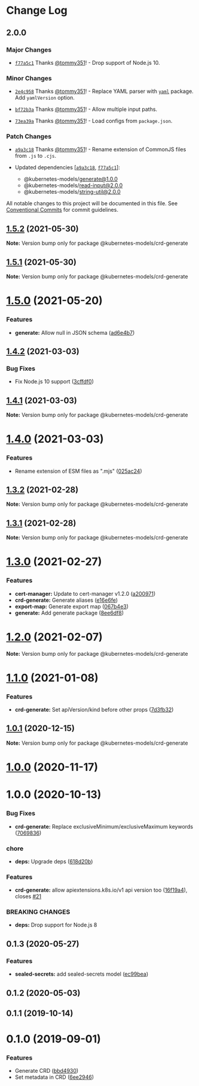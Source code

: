 # Change Log

## 2.0.0

### Major Changes

- [`f77a5c1`](https://github.com/tommy351/kubernetes-models-ts/commit/f77a5c154b093aaaccdb74ce309076f9dedf3cc9) Thanks [@tommy351](https://github.com/tommy351)! - Drop support of Node.js 10.

### Minor Changes

- [`2e4c958`](https://github.com/tommy351/kubernetes-models-ts/commit/2e4c958a02f1efd4f7ad3c11dc258a608702b515) Thanks [@tommy351](https://github.com/tommy351)! - Replace YAML parser with [`yaml`](https://github.com/eemeli/yaml) package. Add `yamlVersion` option.

* [`bf72b3a`](https://github.com/tommy351/kubernetes-models-ts/commit/bf72b3a6e2ac2a1539b59eeae9ca4cd5c1206a3e) Thanks [@tommy351](https://github.com/tommy351)! - Allow multiple input paths.

- [`73ea39a`](https://github.com/tommy351/kubernetes-models-ts/commit/73ea39aced9fe20d98e7f37008f5598af2512883) Thanks [@tommy351](https://github.com/tommy351)! - Load configs from `package.json`.

### Patch Changes

- [`a9a3c18`](https://github.com/tommy351/kubernetes-models-ts/commit/a9a3c189111b1f4c6975f1c53cde69e724c6f35b) Thanks [@tommy351](https://github.com/tommy351)! - Rename extension of CommonJS files from `.js` to `.cjs`.

- Updated dependencies [[`a9a3c18`](https://github.com/tommy351/kubernetes-models-ts/commit/a9a3c189111b1f4c6975f1c53cde69e724c6f35b), [`f77a5c1`](https://github.com/tommy351/kubernetes-models-ts/commit/f77a5c154b093aaaccdb74ce309076f9dedf3cc9)]:
  - @kubernetes-models/generate@1.0.0
  - @kubernetes-models/read-input@2.0.0
  - @kubernetes-models/string-util@2.0.0

All notable changes to this project will be documented in this file.
See [Conventional Commits](https://conventionalcommits.org) for commit guidelines.

## [1.5.2](https://github.com/tommy351/kubernetes-models-ts/compare/@kubernetes-models/crd-generate@1.5.1...@kubernetes-models/crd-generate@1.5.2) (2021-05-30)

**Note:** Version bump only for package @kubernetes-models/crd-generate

## [1.5.1](https://github.com/tommy351/kubernetes-models-ts/compare/@kubernetes-models/crd-generate@1.5.0...@kubernetes-models/crd-generate@1.5.1) (2021-05-30)

**Note:** Version bump only for package @kubernetes-models/crd-generate

# [1.5.0](https://github.com/tommy351/kubernetes-models-ts/compare/@kubernetes-models/crd-generate@1.4.2...@kubernetes-models/crd-generate@1.5.0) (2021-05-20)

### Features

- **generate:** Allow null in JSON schema ([ad6e4b7](https://github.com/tommy351/kubernetes-models-ts/commit/ad6e4b773c6967e1995146c35c5d3932050db794))

## [1.4.2](https://github.com/tommy351/kubernetes-models-ts/compare/@kubernetes-models/crd-generate@1.4.1...@kubernetes-models/crd-generate@1.4.2) (2021-03-03)

### Bug Fixes

- Fix Node.js 10 support ([3cffdf0](https://github.com/tommy351/kubernetes-models-ts/commit/3cffdf0d0a0efc24fcc959d20c8bca657385488f))

## [1.4.1](https://github.com/tommy351/kubernetes-models-ts/compare/@kubernetes-models/crd-generate@1.4.0...@kubernetes-models/crd-generate@1.4.1) (2021-03-03)

**Note:** Version bump only for package @kubernetes-models/crd-generate

# [1.4.0](https://github.com/tommy351/kubernetes-models-ts/compare/@kubernetes-models/crd-generate@1.3.2...@kubernetes-models/crd-generate@1.4.0) (2021-03-03)

### Features

- Rename extension of ESM files as ".mjs" ([025ac24](https://github.com/tommy351/kubernetes-models-ts/commit/025ac24948a07f2d48cc3fe4d3b6329749bc5c3a))

## [1.3.2](https://github.com/tommy351/kubernetes-models-ts/compare/@kubernetes-models/crd-generate@1.3.1...@kubernetes-models/crd-generate@1.3.2) (2021-02-28)

**Note:** Version bump only for package @kubernetes-models/crd-generate

## [1.3.1](https://github.com/tommy351/kubernetes-models-ts/compare/@kubernetes-models/crd-generate@1.3.0...@kubernetes-models/crd-generate@1.3.1) (2021-02-28)

**Note:** Version bump only for package @kubernetes-models/crd-generate

# [1.3.0](https://github.com/tommy351/kubernetes-models-ts/compare/@kubernetes-models/crd-generate@1.2.0...@kubernetes-models/crd-generate@1.3.0) (2021-02-27)

### Features

- **cert-manager:** Update to cert-manager v1.2.0 ([a200971](https://github.com/tommy351/kubernetes-models-ts/commit/a200971e3f51d3faa072c98456734aec797cee81))
- **crd-generate:** Generate aliases ([e16e6fe](https://github.com/tommy351/kubernetes-models-ts/commit/e16e6fe8736e95cfc48dcfe4ab2f244ac33bb380))
- **export-map:** Generate export map ([067b4e3](https://github.com/tommy351/kubernetes-models-ts/commit/067b4e303c0f662e113fc2ee65e8edf36a86c958))
- **generate:** Add generate package ([8ee6df8](https://github.com/tommy351/kubernetes-models-ts/commit/8ee6df84544c4101f5f44cc7fb4d292f1d8d9b90))

# [1.2.0](https://github.com/tommy351/kubernetes-models-ts/compare/@kubernetes-models/crd-generate@1.1.0...@kubernetes-models/crd-generate@1.2.0) (2021-02-07)

**Note:** Version bump only for package @kubernetes-models/crd-generate

# [1.1.0](https://github.com/tommy351/kubernetes-models-ts/compare/@kubernetes-models/crd-generate@1.0.1...@kubernetes-models/crd-generate@1.1.0) (2021-01-08)

### Features

- **crd-generate:** Set apiVersion/kind before other props ([7d3fb32](https://github.com/tommy351/kubernetes-models-ts/commit/7d3fb3204c83041e566158eebf105d8a616b4b09))

## [1.0.1](https://github.com/tommy351/kubernetes-models-ts/compare/@kubernetes-models/crd-generate@1.0.0...@kubernetes-models/crd-generate@1.0.1) (2020-12-15)

**Note:** Version bump only for package @kubernetes-models/crd-generate

# [1.0.0](https://github.com/tommy351/kubernetes-models-ts/compare/@kubernetes-models/crd-generate@1.0.0...@kubernetes-models/crd-generate@1.0.0) (2020-11-17)

# 1.0.0 (2020-10-13)

### Bug Fixes

- **crd-generate:** Replace exclusiveMinimum/exclusiveMaximum keywords ([7069836](https://github.com/tommy351/kubernetes-models-ts/commit/706983683a5ac0450d25604c168ea9874bf90f6f))

### chore

- **deps:** Upgrade deps ([618d20b](https://github.com/tommy351/kubernetes-models-ts/commit/618d20b202ed91ee43814aa69e08a84f21d8ae1b))

### Features

- **crd-generate:** allow apiextensions.k8s.io/v1 api version too ([16f19a4](https://github.com/tommy351/kubernetes-models-ts/commit/16f19a43ddb616ec96c2b4899e965447d632268f)), closes [#21](https://github.com/tommy351/kubernetes-models-ts/issues/21)

### BREAKING CHANGES

- **deps:** Drop support for Node.js 8

## 0.1.3 (2020-05-27)

### Features

- **sealed-secrets:** add sealed-secrets model ([ec99bea](https://github.com/tommy351/kubernetes-models-ts/commit/ec99bead130d257e849ec259cfd781709e481ab3))

## 0.1.2 (2020-05-03)

## 0.1.1 (2019-10-14)

# 0.1.0 (2019-09-01)

### Features

- Generate CRD ([bbd4930](https://github.com/tommy351/kubernetes-models-ts/commit/bbd4930d54650175261a62a5317dc9e6909dc147))
- Set metadata in CRD ([6ee2946](https://github.com/tommy351/kubernetes-models-ts/commit/6ee29461188a7a76f3e68da79d6beed6c033d917))
